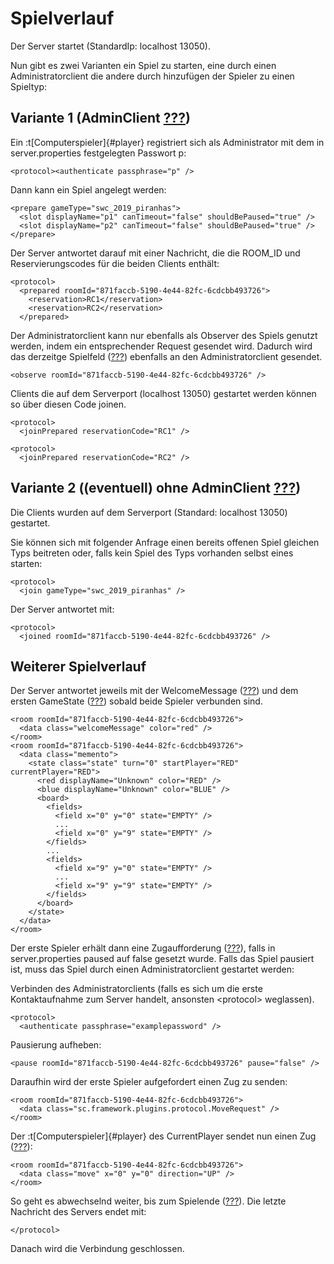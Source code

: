 # Spielverlauf

Der Server startet (StandardIp: localhost 13050).

Nun gibt es zwei Varianten ein Spiel zu starten, eine durch einen
Administratorclient die andere durch hinzufügen der Spieler zu einen
Spieltyp:

## Variante 1 (AdminClient [???](#mit-reservierungscode))

Ein :t[Computerspieler]{#player} registriert sich als Administrator mit dem in
server.properties festgelegten Passwort p:

    <protocol><authenticate passphrase="p" />

Dann kann ein Spiel angelegt werden:

    <prepare gameType="swc_2019_piranhas">
      <slot displayName="p1" canTimeout="false" shouldBePaused="true" />
      <slot displayName="p2" canTimeout="false" shouldBePaused="true" />
    </prepare>

Der Server antwortet darauf mit einer Nachricht, die die ROOM\_ID und
Reservierungscodes für die beiden Clients enthält:

    <protocol>
      <prepared roomId="871faccb-5190-4e44-82fc-6cdcbb493726">
        <reservation>RC1</reservation>
        <reservation>RC2</reservation>
      </prepared>

Der Administratorclient kann nur ebenfalls als Observer des Spiels
genutzt werden, indem ein entsprechender Request gesendet wird. Dadurch
wird das derzeitge Spielfeld ([???](#memento)) ebenfalls an den
Administratorclient gesendet.

    <observe roomId="871faccb-5190-4e44-82fc-6cdcbb493726" />

Clients die auf dem Serverport (localhost 13050) gestartet werden können
so über diesen Code joinen.

    <protocol>
      <joinPrepared reservationCode="RC1" />

    <protocol>
      <joinPrepared reservationCode="RC2" />

## Variante 2 ((eventuell) ohne AdminClient [???](#ohne-reservierungscode))

Die Clients wurden auf dem Serverport (Standard: localhost 13050)
gestartet.

Sie können sich mit folgender Anfrage einen bereits offenen Spiel
gleichen Typs beitreten oder, falls kein Spiel des Typs vorhanden selbst
eines starten:

    <protocol>
      <join gameType="swc_2019_piranhas" />

Der Server antwortet mit:

    <protocol>
      <joined roomId="871faccb-5190-4e44-82fc-6cdcbb493726" />

## Weiterer Spielverlauf

Der Server antwortet jeweils mit der WelcomeMessage
([???](#welcome-message)) und dem ersten GameState ([???](#memento))
sobald beide Spieler verbunden sind.

    <room roomId="871faccb-5190-4e44-82fc-6cdcbb493726">
      <data class="welcomeMessage" color="red" />
    </room>
    <room roomId="871faccb-5190-4e44-82fc-6cdcbb493726">
      <data class="memento">
        <state class="state" turn="0" startPlayer="RED" currentPlayer="RED">
          <red displayName="Unknown" color="RED" />
          <blue displayName="Unknown" color="BLUE" />
          <board>
            <fields>
              <field x="0" y="0" state="EMPTY" />
              ...
              <field x="0" y="9" state="EMPTY" />
            </fields>
            ...
            <fields>
              <field x="9" y="0" state="EMPTY" />
              ...
              <field x="9" y="9" state="EMPTY" />
            </fields>
          </board>
        </state>
      </data>
    </room>

Der erste Spieler erhält dann eine Zugaufforderung
([???](#move-request)), falls in server.properties paused auf false
gesetzt wurde. Falls das Spiel pausiert ist, muss das Spiel durch einen
Administratorclient gestartet werden:

Verbinden des Administratorclients (falls es sich um die erste
Kontaktaufnahme zum Server handelt, ansonsten &lt;protocol&gt;
weglassen).

    <protocol>
      <authenticate passphrase="examplepassword" />

Pausierung aufheben:

    <pause roomId="871faccb-5190-4e44-82fc-6cdcbb493726" pause="false" />

Daraufhin wird der erste Spieler aufgefordert einen Zug zu senden:

    <room roomId="871faccb-5190-4e44-82fc-6cdcbb493726">
      <data class="sc.framework.plugins.protocol.MoveRequest" />
    </room>

Der :t[Computerspieler]{#player} des CurrentPlayer sendet nun einen Zug ([???](#zug)):

    <room roomId="871faccb-5190-4e44-82fc-6cdcbb493726">
      <data class="move" x="0" y="0" direction="UP" />
    </room>

So geht es abwechselnd weiter, bis zum Spielende ([???](#spielende)).
Die letzte Nachricht des Servers endet mit:

    </protocol>

Danach wird die Verbindung geschlossen.

